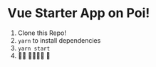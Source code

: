 # Vue Starter App on Poi!

1. Clone this Repo!
1. `yarn` to install dependencies
1. `yarn start`
1. 💃🏽 👨‍💻👩‍💻 🎉